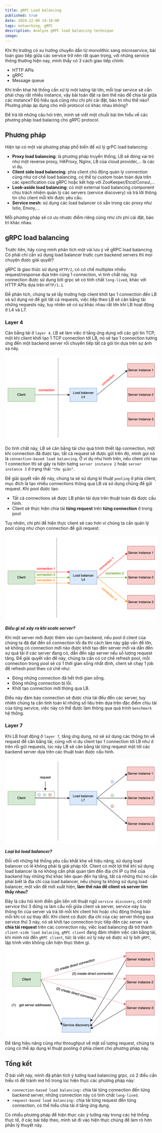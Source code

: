 ```yaml
---
title: gRPC Load balancing
published: true
date: 2024-12-08 14:18:00
tags: networking, gRPC
description: Analyze gRPC load balancing technique
image: 
---
```


Khi thị trường có xu hướng chuyển dần từ monolithic sang microservice, bài toán giao tiếp giữa các service trở nên rất quan trọng, với những service thông thường hiện nay, mình thấy có 3 cách giao tiếp chính:
- HTTP APIs
- gRPC
- Message queue

Khi triển khai hệ thống cần xử lý một lượng tải lớn, mỗi loại service sẽ cần phải chạy rất nhiều instance, vậy bài toán đặt ra làm thế nào để chia tải giữa các instance? Độ hiệu quả cũng như chi phí cài đặt, bảo trì như thế nào? Phương pháp áp dụng cho mỗi protocol có khác nhau không?

Để trả lời những câu hỏi trên, mình sẽ viết một chuỗi bài tìm hiểu về các phương pháp load balacing cho gRPC protocol.

## Phương pháp

Hiện tại có một vài phương pháp phổ biến để xử lý grPC load balancing:
- **Proxy load balancing**: là phương pháp truyền thống, LB sẽ đóng vai trò như một reverse proxy, HAProxy, Nginx, LB của cloud provider,... là các ví dụ.
- **Client side load balancing**: phía client chủ động quản lý connection cũng như cơ chế load balancing, có thể tự custom hoàn toàn dựa trên các specification của gRPC hoặc kết hợp với ZooKeeper/Etcd/Consul,...
- **Look-aside load balancing**: có một external load balancing component chịu trách nhiệm quản lý các servers (service discovery) và trả lời thông tin cho client mỗi khi được yêu cầu.
- **Service mesh**: sử dụng các load balancer có sẵn trong các proxy như Istio, Envoy,...

Mỗi phương pháp sẽ có ưu nhược điểm riêng cũng như chi phí cài đặt, bảo trì khác nhau.

## gRPC load balancing

Trước tiên, hãy cùng mình phân tích một vài lưu ý về gRPC load balancing. Có phải chỉ cần sử dụng load balancer trước cụm backend servers thì mọi chuyện được giải quyết?

gRPC là giao thức sử dụng `HTTP/2`, có cơ chế multiplex nhiều request/response dựa trên cùng 1 connection, vì tính chất này, tcp connection được sử dụng bởi grpc sẽ có tính chất `long-lived`, khác với HTTP APIs dựa trên `HTTP/1.1`.

Để phân tích, chúng ta sẽ lấy trường hợp client khởi tạo 1 connection đến LB và sử dụng nó để gửi tất cả requests, việc tiếp theo LB sẽ cân bằng tải những requests này, tuy nhiên sẽ có sự khác nhau rất lớn khi LB hoạt động ở L4 và L7.

### Layer 4

Cân bằng tải ở `layer 4`, LB sẽ làm việc ở tầng ứng dụng với các gói tin TCP, một khi client khởi tạo 1 TCP connection tới LB, nó sẽ tạo 1 connection tương ứng đến một backend server rồi chuyển tiếp tất cả gói tin dựa trên sự ánh xạ này.

![grpc-connection-load-balancing](img/grpc-connection-load-balancing.png)

Do tính chất này, LB sẽ cân bằng tải cho quá trình thiết lập connection, một khi connection đã được tạo, tất cả request sẽ được gửi trên đó, mình gọi nó là `connection-based load balancing`. Ở ví dụ như hình trên, nếu client chỉ tạo 1 connection thì sẽ gây ra hiện tượng `server instance 2` hoặc `server instance 3` ở trạng thái `"thư giãn"`.

<!-- Tuy nhiên, vấn đề xuất hiện vì tính chất `long-lived` này, khi LB tạo connection tới một backend server, tất cả những requests sau đó sẽ được gửi đến `server instance 1`, 2 servers còn lại sẽ ngồi chơi. Khi tạo mới một connection khác, tuỳ vào thuật toán `load balancing` ở LB, connection mới có thể sẽ tới `server instance 2` hoặc `server instance 3`. Vậy bạn có thể thấy, dù cho LB load balance ở `layer 4` hay `layer 7` thì kiểu load balancing này là `connection-based load balancing`. -->

Để giải quyết vấn đề này, chúng ta sẽ sử dụng kĩ thuật `pooling` ở phía client, mục đích là tạo nhiều connections thông qua LB và sử dụng chúng để gửi request. Khi pool được tạo:
- Tất cả connections sẽ được LB phân tải dựa trên thuật toán đã được cấu hình.
- Client sẽ thực hiện chia tải **từng request** trên **từng connection** ở trong pool
 
Tuy nhiên, chi phí để hiện thực client sẽ cao hơn vì chúng ta cần quản lý pool cũng như chọn connection để gửi request.

![grpc-loadbalacning-lb-proxy](img/grpc-loadbalacning-lb-proxy.png)

***Điều gì sẽ xảy ra khi scale server?***

Khi một server mới được thêm vào cụm backend, nếu pool ở client của chúng ta đã đạt đến số connection tối đa thì cách làm này gặp vấn đề lớn, sẽ không có connection mới nào được khởi tạo đến server mới và dẫn đến sự quá tải ở các server đang có, dẫn đến sập server nếu số lượng request tăng. Để giải quyết vấn đề này, chúng ta cần có cơ chế refresh pool, mỗi connection trong pool sẽ có 1 thời gian sống nhất định, client sẽ chạy 1 job để refresh pool theo cơ chế như:
- Đóng những connection đã hết thời gian sống.
- Đóng những connection bị lỗi.
- Khởi tạo connection mới thông qua LB.

Điều này đảm bảo connection sẽ được chia tải đều đến các server, tuy nhiên chúng ta cần tính toán kĩ những số liệu trên dựa trên đặc điểm chịu tải của từng service, việc này có thể được làm thông qua quá trình `benchmark` hệ thống.

### Layer 7

Khi LB hoạt động ở `layer 7`, tầng ứng dụng, nó sẽ sử dụng các thông tin về request để cân bằng tải, cũng với ví dụ client tạo 1 connection tới LB như ở trên rồi gửi requests, lúc này LB sẽ cân bằng tải từng request một tới các backend server dựa trên các thuật toán được cấu hình.

![/grpc-loadbalacning-L7](img/grpc-loadbalacning-L7.png)


***Loại bỏ load balancer?***

Đối với những hệ thống yêu cầu khắt khe về hiệu năng, sử dụng load balancer có lẽ không phải là giải pháp tốt. Client có một lợi thế khi sử dụng load balancer là nó không cần phải quan tâm đến địa chỉ IP cụ thể của backend hay những thứ khác liên quan đến hạ tầng, tất cả những thứ nó cần phải biết là địa chỉ của load balancer, nếu chúng ta không sử dụng load balancer, một vấn đề mới xuất hiện, **làm thế nào để client và server tìm thấy nhau?**

Đây là câu hỏi kinh điển gắn liền với thuật ngữ `service discovery`, có một service thứ 3 đứng ra làm cầu nối giữa client và server, service này lưu thông tin của server và trả lời mỗi khi client hỏi hoặc chủ động thông báo mỗi khi có sự thay đổi. Khi client có được địa chỉ của các server thông qua service thứ 3 này, nó sẽ khởi tạo connection trực tiếp đến các server và **chia tải request** trên các connection này, việc load balancing đã trở thành `client-side load balacing`, `gRPC client` đang đảm nhiệm việc cân bằng tải, khi mình nói đến `gRPC client`, tức là việc xử lý này sẽ được xử lý bởi `gRPC`, lập trình viên không cần hiện thực thêm gì.

![grpc-service-discovery](img/grpc-service-discovery.png)

Để tăng hiệu năng cũng như throughput về mặt số lượng request, chúng ta cũng có thể áp dụng kĩ thuật pooling ở phía client cho phương pháp này.

## Tổng kết

Ở bài viết này, mình đã phân tích ý tưởng load balancing grpc, có 2 điều cần hiểu rõ để tránh mơ hồ trong lúc hiện thực các phương pháp này:
- `connection-based load balancing:` chia tải từng connection đến từng backend server, những connection này có tính chất `long-lived`.
- `request-based load balancing:` chia tải từng request đến từng connection, có thể hiểu chia tải ở tầng ứng dụng.

Có nhiều phương pháp để hiện thực các ý tưởng này trong các hệ thống thực tế, ở các bài tiếp theo, mình sẽ đi vào hiện thực chúng để làm rõ hơn phần lý thuyết này.